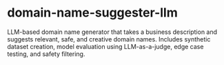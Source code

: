 # domain-name-suggester-llm
LLM-based domain name generator that takes a business description and suggests relevant, safe, and creative domain names. Includes synthetic dataset creation, model evaluation using LLM-as-a-judge, edge case testing, and safety filtering.
